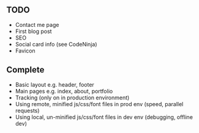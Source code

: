 ## TODO

- Contact me page
- First blog post
- SEO
- Social card info (see CodeNinja)
- Favicon

## Complete

- Basic layout e.g. header, footer
- Main pages e.g. index, about, portfolio
- Tracking (only on in production environment)
- Using remote, minified js/css/font files in prod env (speed, parallel requests)
- Using local, un-minified js/css/font files in dev env (debugging, offline dev)
